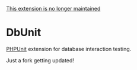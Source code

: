 [This extension is no longer maintained](https://github.com/sebastianbergmann/dbunit/issues/217)

# DbUnit

[PHPUnit](https://phpunit.de/) extension for database interaction testing.

Just a fork getting updated!
